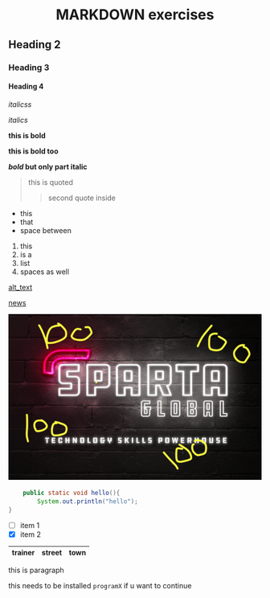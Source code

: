 

<h1 style="text-align:center">MARKDOWN exercises</h1>

## Heading 2
### Heading 3
#### Heading 4

*italicss*

_italics_

**this is bold**

__this is bold too__

__*bold* but only part italic__

>this is quoted
>
>>second quote inside

* this
* that 
* space between

1. this 
2. is a 
3. list
4. spaces as well

[alt_text](#heading-1)

[news](https://www.google.com)

![image](images/sparta.png)

```java
    public static void hello(){
        System.out.println("hello");
}
```
-[ ] item 1
-[x] item 2

trainer| street| town
------|------|------|



<p>this is paragraph</p>



this needs to be installed `programX` if u want to continue

